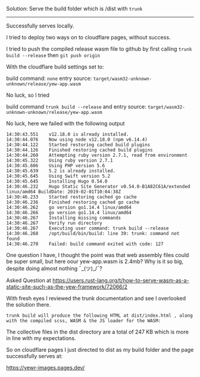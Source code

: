 Solution: Serve the build folder which is  /dist with `trunk`

_______________________________________________
Successfully serves locally.

I tried to  deploy two ways on to cloudflare pages, without success.

I tried to push the compiled release wasm file to github by first calling
`trunk build --release`
then `git push origin`

With the cloudflare build settings set to:

build command: `none`
entry source: `target/wasm32-unknown-unknown/release/yew-app.wasm`


No luck, so I tried 

build command `trunk build --release`
and entry source: `target/wasm32-unknown-unknown/release/yew-app.wasm`

No luck, here we failed with the following output

```
14:30:43.551	v12.18.0 is already installed.
14:30:44.076	Now using node v12.18.0 (npm v6.14.4)
14:30:44.122	Started restoring cached build plugins
14:30:44.126	Finished restoring cached build plugins
14:30:44.260	Attempting ruby version 2.7.1, read from environment
14:30:45.322	Using ruby version 2.7.1
14:30:45.606	Using PHP version 5.6
14:30:45.639	5.2 is already installed.
14:30:45.645	Using Swift version 5.2
14:30:45.645	Installing Hugo 0.54.0
14:30:46.232	Hugo Static Site Generator v0.54.0-B1A82C61A/extended linux/amd64 BuildDate: 2019-02-01T10:04:38Z
14:30:46.233	Started restoring cached go cache
14:30:46.236	Finished restoring cached go cache
14:30:46.262	go version go1.14.4 linux/amd64
14:30:46.266	go version go1.14.4 linux/amd64
14:30:46.267	Installing missing commands
14:30:46.267	Verify run directory
14:30:46.267	Executing user command: trunk build --release
14:30:46.268	/opt/build/bin/build: line 39: trunk: command not found
14:30:46.270	Failed: build command exited with code: 127
```


One question I have, I thought the point was that web assembly files could be super small, but here oour yew-app.wasm is 2.4mb? Why is it so  big, despite doing almost nothing ¯\_(ツ)_/¯?

Asked Question at https://users.rust-lang.org/t/how-to-serve-wasm-as-a-static-site-such-as-the-yew-framework/72066/2

With fresh eyes I reviewed the trunk documentation and see I overlooked the solution there.

    trunk build will produce the following HTML at dist/index.html , along with the compiled scss, WASM & the JS loader for the WASM:

The collective files in the dist directory are a total of 247 KB which is more in line with my expectations.

So on cloudflare pages I just directed to dist as my build folder and the page successfully serves at:

https://yewr-images.pages.dev/